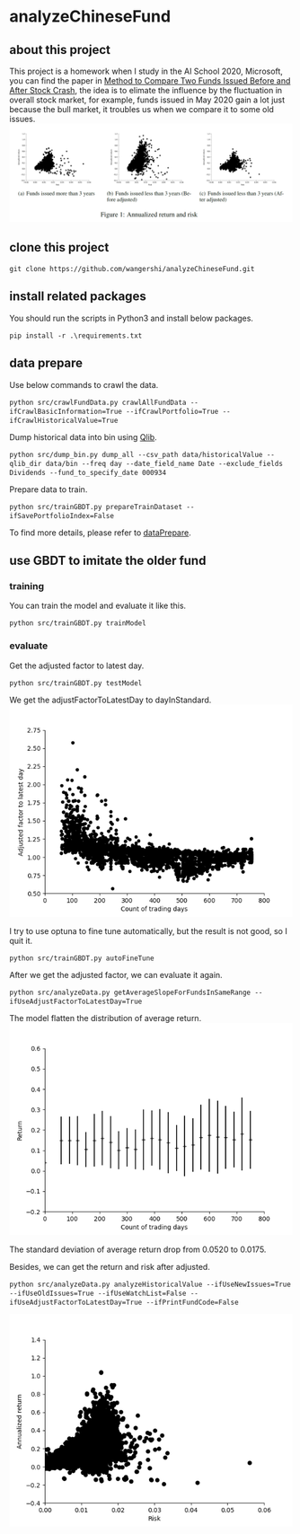 # analyzeChineseFund

## about this project
This project is a homework when I study in the AI School 2020, Microsoft, you can find the paper in [Method to Compare Two Funds Issued Before and After Stock Crash](doc/main.pdf), the idea is to elimate the influence by the fluctuation in overall stock market, for example, funds issued in May 2020 gain a lot just because the bull market, it troubles us when we compare it to some old issues. 
![Annualized_return_and_risk.png](image/Annualized_return_and_risk.png)

## clone this project
```
git clone https://github.com/wangershi/analyzeChineseFund.git
```

## install related packages
You should run the scripts in Python3 and install below packages.
```
pip install -r .\requirements.txt
```

## data prepare

Use below commands to crawl the data.
```
python src/crawlFundData.py crawlAllFundData --ifCrawlBasicInformation=True --ifCrawlPortfolio=True --ifCrawlHistoricalValue=True
```

Dump historical data into bin using [Qlib](https://github.com/microsoft/qlib).
```
python src/dump_bin.py dump_all --csv_path data/historicalValue --qlib_dir data/bin --freq day --date_field_name Date --exclude_fields Dividends --fund_to_specify_date 000934
```

Prepare data to train.
```
python src/trainGBDT.py prepareTrainDataset --ifSavePortfolioIndex=False
```

To find more details, please refer to [dataPrepare](doc/dataPrepare.md).

## use GBDT to imitate the older fund
### training
You can train the model and evaluate it like this.
```
python src/trainGBDT.py trainModel
```
### evaluate
Get the adjusted factor to latest day.
```
python src/trainGBDT.py testModel
```

We get the adjustFactorToLatestDay to dayInStandard.
![adjust_factor_in_testing](image/adjust_factor_in_testing.png)

I try to use optuna to fine tune automatically, but the result is not good, so I quit it.
```
python src/trainGBDT.py autoFineTune
```

After we get the adjusted factor, we can evaluate it again.
```
python src/analyzeData.py getAverageSlopeForFundsInSameRange --ifUseAdjustFactorToLatestDay=True
```

The model flatten the distribution of average return.
![averageReturn_30_useAdjustFactor](image/averageReturn_30_useAdjustFactor.png)

The standard deviation of average return drop from 0.0520 to 0.0175.

Besides, we can get the  return and risk after adjusted.
```
python src/analyzeData.py analyzeHistoricalValue --ifUseNewIssues=True --ifUseOldIssues=True --ifUseWatchList=False --ifUseAdjustFactorToLatestDay=True --ifPrintFundCode=False
```
![risk_return_noWatchlist_useNewIssues_useOldIssues_useAdjustFactor](image/risk_return_noWatchlist_useNewIssues_useOldIssues_useAdjustFactor.png)
